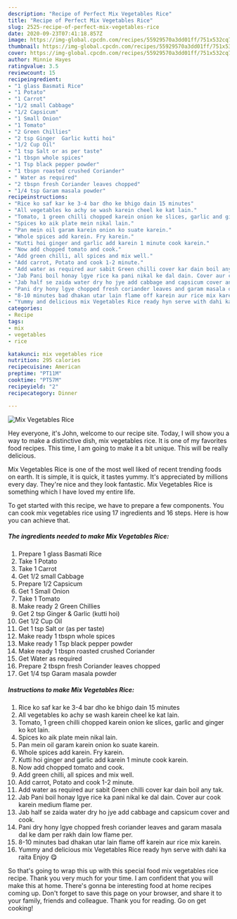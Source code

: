 ```yaml
---
description: "Recipe of Perfect Mix Vegetables Rice"
title: "Recipe of Perfect Mix Vegetables Rice"
slug: 2525-recipe-of-perfect-mix-vegetables-rice
date: 2020-09-23T07:41:18.857Z
image: https://img-global.cpcdn.com/recipes/55929570a3dd01ff/751x532cq70/mix-vegetables-rice-recipe-main-photo.jpg
thumbnail: https://img-global.cpcdn.com/recipes/55929570a3dd01ff/751x532cq70/mix-vegetables-rice-recipe-main-photo.jpg
cover: https://img-global.cpcdn.com/recipes/55929570a3dd01ff/751x532cq70/mix-vegetables-rice-recipe-main-photo.jpg
author: Minnie Hayes
ratingvalue: 3.5
reviewcount: 15
recipeingredient:
- "1 glass Basmati Rice"
- "1 Potato"
- "1 Carrot"
- "1/2 small Cabbage"
- "1/2 Capsicum"
- "1 Small Onion"
- "1 Tomato"
- "2 Green Chillies"
- "2 tsp Ginger  Garlic kutti hoi"
- "1/2 Cup Oil"
- "1 tsp Salt or as per taste"
- "1 tbspn whole spices"
- "1 Tsp black pepper powder"
- "1 tbspn roasted crushed Coriander"
- " Water as required"
- "2 tbspn fresh Coriander leaves chopped"
- "1/4 tsp Garam masala powder"
recipeinstructions:
- "Rice ko saf kar ke 3-4 bar dho ke bhigo dain 15 minutes"
- "All vegetables ko achy se wash karein cheel ke kat lain."
- "Tomato, 1 green chilli chopped karein onion ke slices, garlic and ginger ko kot lain."
- "Spices ko aik plate mein nikal lain."
- "Pan mein oil garam karein onion ko suate karein."
- "Whole spices add karein. Fry karein."
- "Kutti hoi ginger and garlic add karein 1 minute cook karein."
- "Now add chopped tomato and cook."
- "Add green chilli, all spices and mix well."
- "Add carrot, Potato and cook 1-2 minute."
- "Add water as required aur sabit Green chilli cover kar dain boil any tak."
- "Jab Pani boil honay lgye rice ka pani nikal ke dal dain. Cover aur cook karein medium flame per."
- "Jab half se zaida water dry ho jye add cabbage and capsicum cover and cook."
- "Pani dry hony lgye chopped fresh coriander leaves and garam masala dal ke dam per rakh dain low flame per."
- "8-10 minutes bad dhakan utar lain flame off karein aur rice mix karein."
- "Yummy and delicious mix Vegetables Rice ready hyn serve with dahi ka raita Enjoy 😋"
categories:
- Recipe
tags:
- mix
- vegetables
- rice

katakunci: mix vegetables rice 
nutrition: 295 calories
recipecuisine: American
preptime: "PT11M"
cooktime: "PT57M"
recipeyield: "2"
recipecategory: Dinner

---
```



![Mix Vegetables Rice](https://img-global.cpcdn.com/recipes/55929570a3dd01ff/751x532cq70/mix-vegetables-rice-recipe-main-photo.jpg)

Hey everyone, it's John, welcome to our recipe site. Today, I will show you a way to make a distinctive dish, mix vegetables rice. It is one of my favorites food recipes. This time, I am going to make it a bit unique. This will be really delicious.

Mix Vegetables Rice is one of the most well liked of recent trending foods on earth. It is simple, it is quick, it tastes yummy. It's appreciated by millions every day. They're nice and they look fantastic. Mix Vegetables Rice is something which I have loved my entire life.




To get started with this recipe, we have to prepare a few components. You can cook mix vegetables rice using 17 ingredients and 16 steps. Here is how you can achieve that.

<!--inarticleads1-->

##### The ingredients needed to make Mix Vegetables Rice:

1. Prepare 1 glass Basmati Rice
1. Take 1 Potato
1. Take 1 Carrot
1. Get 1/2 small Cabbage
1. Prepare 1/2 Capsicum
1. Get 1 Small Onion
1. Take 1 Tomato
1. Make ready 2 Green Chillies
1. Get 2 tsp Ginger &amp; Garlic (kutti hoi)
1. Get 1/2 Cup Oil
1. Get 1 tsp Salt or (as per taste)
1. Make ready 1 tbspn whole spices
1. Make ready 1 Tsp black pepper powder
1. Make ready 1 tbspn roasted crushed Coriander
1. Get  Water as required
1. Prepare 2 tbspn fresh Coriander leaves chopped
1. Get 1/4 tsp Garam masala powder




<!--inarticleads2-->

##### Instructions to make Mix Vegetables Rice:

1. Rice ko saf kar ke 3-4 bar dho ke bhigo dain 15 minutes
1. All vegetables ko achy se wash karein cheel ke kat lain.
1. Tomato, 1 green chilli chopped karein onion ke slices, garlic and ginger ko kot lain.
1. Spices ko aik plate mein nikal lain.
1. Pan mein oil garam karein onion ko suate karein.
1. Whole spices add karein. Fry karein.
1. Kutti hoi ginger and garlic add karein 1 minute cook karein.
1. Now add chopped tomato and cook.
1. Add green chilli, all spices and mix well.
1. Add carrot, Potato and cook 1-2 minute.
1. Add water as required aur sabit Green chilli cover kar dain boil any tak.
1. Jab Pani boil honay lgye rice ka pani nikal ke dal dain. Cover aur cook karein medium flame per.
1. Jab half se zaida water dry ho jye add cabbage and capsicum cover and cook.
1. Pani dry hony lgye chopped fresh coriander leaves and garam masala dal ke dam per rakh dain low flame per.
1. 8-10 minutes bad dhakan utar lain flame off karein aur rice mix karein.
1. Yummy and delicious mix Vegetables Rice ready hyn serve with dahi ka raita Enjoy 😋




So that's going to wrap this up with this special food mix vegetables rice recipe. Thank you very much for your time. I am confident that you will make this at home. There's gonna be interesting food at home recipes coming up. Don't forget to save this page on your browser, and share it to your family, friends and colleague. Thank you for reading. Go on get cooking!
